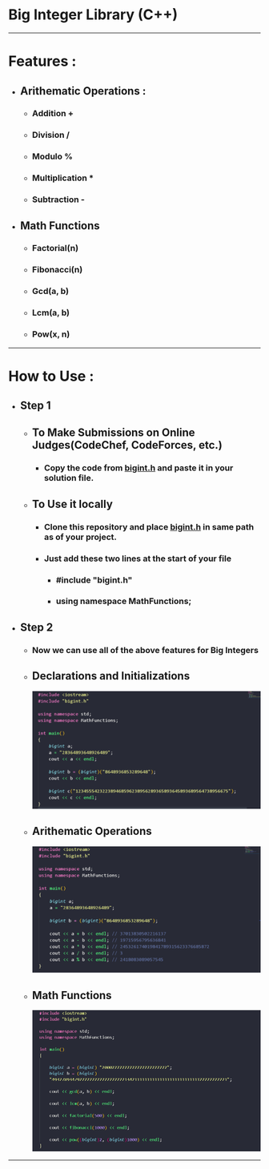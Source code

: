 # Big Integer Library (C++)
<hr>

# Features :
   - ## Arithematic Operations :   
     - ### Addition +  
     - ### Division /
     - ### Modulo %
     - ### Multiplication * 
     - ### Subtraction -

  - ## Math Functions
     - ### Factorial(n)
     - ### Fibonacci(n)
     - ### Gcd(a, b) 
     - ### Lcm(a, b)
     - ### Pow(x, n)
<hr>

# How to Use :
 - ## Step 1
   - ## To Make Submissions on Online Judges(CodeChef, CodeForces, etc.)
     - ### Copy the code from  [bigint.h](./bigint.h) and paste it in your solution file. 
    
    - ## To Use it locally
       - ### Clone this repository and place [bigint.h](./bigint.h) in same path as of your project.
       - ### Just add these two lines at the start of your file
         - ### #include "bigint.h" 
         - ### using namespace MathFunctions;
  - ## Step 2
    - ### Now we can use all of the above features for Big Integers
    - ## Declarations and Initializations
       ![](./Resources/1.png)
    
    - ## Arithematic Operations
        ![](./Resources/2.png)
    - ## Math Functions
        ![](./Resources/3.png)

<hr>